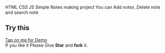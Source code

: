 HTML  CSS  JS Simple Notes making project
You can Add notes ,Delete note and search note
<h2>Try this </h2>
<a href=" https://gk-svg.github.io/JS-Magic-Notes/.">Tap on me for Demo</a><br>
If you like it Please Give <b>Star</b> and <b>fork</b> it.
